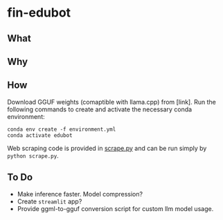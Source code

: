 # fin-edubot

## What


## Why

## How
Download GGUF weights (comaptible with llama.cpp) from [link]. Run the following commands to create and activate the necessary conda environment: 
```
conda env create -f environment.yml
conda activate edubot
```
Web scraping code is provided in [scrape.py](scrape.py) and can be run simply by `python scrape.py`.


## To Do

- Make inference faster. Model compression?
- Create `streamlit` app?
- Provide ggml-to-gguf conversion script for custom llm model usage.